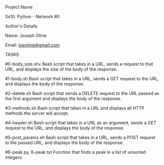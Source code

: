 Project Name

0x10. Python - Network #0

Author's Details

Name: Joseph Otine

Email: joeotine@gmail.com

TASKS

#0-body_size.shv
Bash script that takes in a URL, sends a request to that URL, and displays the size of the body of the response.

#1-body.sh
Bash script that takes in a URL, sends a GET request to the URL, and displays the body of the response.

#2-delete.sh
Bash script that sends a DELETE request to the URL passed as the first argument and displays the body of the response.

#3-methods.sh
Bash script that takes in a URL and displays all HTTP methods the server will accept.

#4-header.sh
Bash script that takes in a URL as an argument, sends a GET request to the URL, and displays the body of the response.

#5-post_params.sh
Bash script that takes in a URL, sends a POST request to the passed URL, and displays the body of the response.

#6-peak.py, 6-peak.txt
Function that finds a peak in a list of unsorted integers.
